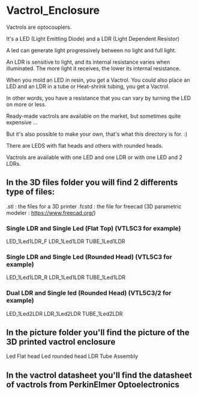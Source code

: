 # Vactrol_Enclosure


Vactrols are optocouplers.

It's a LED (Light Emitting Diode) and a LDR (Light Dependent Resistor)

A led can generate light progressively between no light and full light.

An LDR is sensitive to light, and its internal resistance varies when illuminated. The more light it receives, the lower its internal resistance.

When you mold an LED in resin, you get a Vactrol. You could also place an LED and an LDR in a tube or Heat-shrink tubing, you get a Vactrol.

In other words, you have a resistance that you can vary by turning the LED on more or less.

Ready-made vactrols are available on the market, but sometimes quite expensive ...

But it's also possible to make your own, that's what this directory is for. :)

There are LEDS with flat heads and others with rounded heads.

Vactrols are available with one LED and one LDR or with one LED and 2 LDRs.


## In the 3D files folder you will find 2 differents type of files:

.stl : the files for a 3D printer
.fcstd : the file for freecad (3D parametric modeler : https://www.freecad.org/)

### Single LDR and Single Led (Flat Top) (VTL5C3 for example)

LED_1Led1LDR_F
LDR_1Led1LDR
TUBE_1Led1LDR

### Single LDR and Single Led (Rounded Head) (VTL5C3 for example)

LED_1Led1LDR_R
LDR_1Led1LDR
TUBE_1Led1LDR

### Dual LDR and Single led (Rounded Head) (VTL5C3/2 for example)

LED_1Led2LDR
LDR_1Led2LDR
TUBE_1Led2LDR

## In the picture folder you'll find the picture of the 3D printed vactrol enclosure

Led Flat head
Led rounded head
LDR
Tube
Assembly

## In the vactrol datasheet you'll find the datasheet of vactrols from PerkinElmer Optoelectronics
